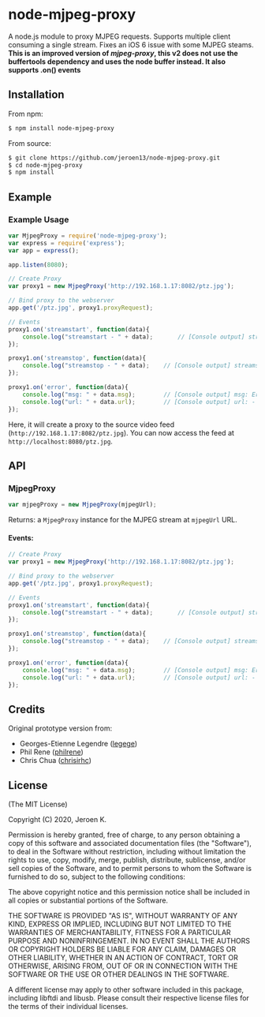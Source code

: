 node-mjpeg-proxy
================

A node.js module to proxy MJPEG requests. Supports multiple client consuming a single stream. Fixes an iOS 6 issue with some MJPEG steams. **This is an improved version of *mjpeg-proxy*, this v2 does not use the buffertools dependency and uses the node buffer instead. It also supports .on() events**

Installation
------------

From npm:

``` bash
$ npm install node-mjpeg-proxy
```

From source:

``` bash
$ git clone https://github.com/jeroen13/node-mjpeg-proxy.git
$ cd node-mjpeg-proxy
$ npm install
```

Example
-------

### Example Usage

``` js
var MjpegProxy = require('node-mjpeg-proxy');
var express = require('express');
var app = express();

app.listen(8080);

// Create Proxy 
var proxy1 = new MjpegProxy('http://192.168.1.17:8082/ptz.jpg');

// Bind proxy to the webserver
app.get('/ptz.jpg', proxy1.proxyRequest);

// Events
proxy1.on('streamstart', function(data){
	console.log("streamstart - " + data);		// [Console output] streamstart - [MjpegProxy] Started streaming http://192.168.1.17:8082/ptz.jpg , users: 1
});

proxy1.on('streamstop', function(data){
	console.log("streamstop - " + data);	// [Console output] streamstop - [MjpegProxy] 0 Users, Stopping stream http://192.168.1.17:8082/ptz.jpg
});

proxy1.on('error', function(data){
	console.log("msg: " + data.msg);		// [Console output] msg: Error: connect ECONNREFUSED 192.168.1.17:8082
	console.log("url: " + data.url);		// [Console output] url: - http://192.168.1.17:8082/ptz.jpg
});

```

Here, it will create a proxy to the source video feed (`http://192.168.1.17:8082/ptz.jpg`). You can now access the feed at `http://localhost:8080/ptz.jpg`.

API
---

### MjpegProxy

``` js
var mjpegProxy = new MjpegProxy(mjpegUrl);
``` 

Returns: a `MjpegProxy` instance for the MJPEG stream at `mjpegUrl` URL.

#### Events:
``` js
// Create Proxy 
var proxy1 = new MjpegProxy('http://192.168.1.17:8082/ptz.jpg');

// Bind proxy to the webserver
app.get('/ptz.jpg', proxy1.proxyRequest);

// Events
proxy1.on('streamstart', function(data){
	console.log("streamstart - " + data);		// [Console output] streamstart - [MjpegProxy] Started streaming http://192.168.1.17:8082/ptz.jpg , users: 1
});

proxy1.on('streamstop', function(data){
	console.log("streamstop - " + data);	// [Console output] streamstop - [MjpegProxy] 0 Users, Stopping stream http://192.168.1.17:8082/ptz.jpg
});

proxy1.on('error', function(data){
	console.log("msg: " + data.msg);		// [Console output] msg: Error: connect ECONNREFUSED 192.168.1.17:8082
	console.log("url: " + data.url);		// [Console output] url: - http://192.168.1.17:8082/ptz.jpg
});
``` 


Credits
-------

Original prototype version from:
  * Georges-Etienne Legendre ([legege](https://github.com/legege))
  * Phil Rene ([philrene](http://github.com/philrene))
  * Chris Chua ([chrisirhc](http://github.com/chrisirhc))

License
-------

(The MIT License)

Copyright (C) 2020, Jeroen K.

Permission is hereby granted, free of charge, to any person obtaining a
copy of this software and associated documentation files (the
"Software"), to deal in the Software without restriction, including
without limitation the rights to use, copy, modify, merge, publish,
distribute, sublicense, and/or sell copies of the Software, and to permit
persons to whom the Software is furnished to do so, subject to the
following conditions:

The above copyright notice and this permission notice shall be included
in all copies or substantial portions of the Software.

THE SOFTWARE IS PROVIDED "AS IS", WITHOUT WARRANTY OF ANY KIND, EXPRESS
OR IMPLIED, INCLUDING BUT NOT LIMITED TO THE WARRANTIES OF
MERCHANTABILITY, FITNESS FOR A PARTICULAR PURPOSE AND NONINFRINGEMENT. IN
NO EVENT SHALL THE AUTHORS OR COPYRIGHT HOLDERS BE LIABLE FOR ANY CLAIM,
DAMAGES OR OTHER LIABILITY, WHETHER IN AN ACTION OF CONTRACT, TORT OR
OTHERWISE, ARISING FROM, OUT OF OR IN CONNECTION WITH THE SOFTWARE OR THE
USE OR OTHER DEALINGS IN THE SOFTWARE.

A different license may apply to other software included in this package, 
including libftdi and libusb. Please consult their respective license files
for the terms of their individual licenses.

